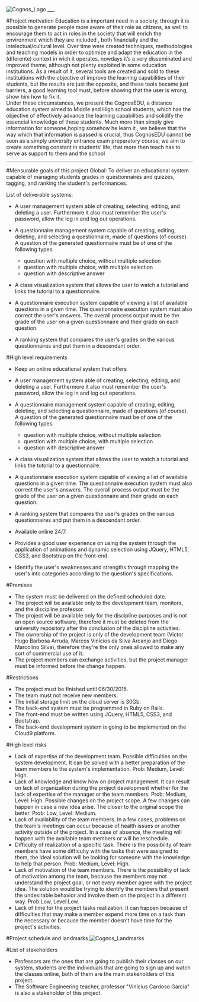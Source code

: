 <img src="https://fbcdn-sphotos-h-a.akamaihd.net/hphotos-ak-xpf1/v/t34.0-12/11106280_10203861269348224_1253930900_n.jpg?oh=958f25b709790330b052abab71a4a01a&oe=551D2451&__gda__=1427919296_242f35cb272311d4ad91ad55ff6a1fc8" alt="Cognos_Logo">
___

#Project motivation
  Education is a important need in a society, through it is possible to generate people more aware of their role as citizens, as well to encourage them to act in roles in the society that will enrich the environment which they are included , both financially and the intelectual/cultural level.
  Over time were created techniques, methodologies and teaching models in order to optimize and adapt the education in the (diferente) context in wich it operates, nowdays it’s  a very disseminated and improved theme, although not plenty exploited in some education institutions.
  As a result of it, several tools are created and sold to these instituitions with the objective of improve the learning capabilities of their students, but the results are just the opposite, and these tools became just barriers, a good learning tool must, before showing that the user is wrong, show him how to fix it.	
  Under these circumstances, we present the CognosEDU, a distance education system aimed to Middle and High school students, which has the objective of effectively advance the learning capabilities and solidify the essencial knowledge of these students.
 Much more than simply give information for someone,hoping somehow he learn it , we believe that the way which that information is passed is crucial, thus CognosEDU cannot be seen as a simply university entrance exam preparatory course, we aim to create something constant in   students' life, that more then teach has to serve as support to them and the school
____
#Mensurable goals of this project 
Global: To deliver an educational system capable of managing students grades in questionnaires and quizzes, tagging, and ranking the student's performances.

List of deliverable systems:

- A user management system able of creating, selecting, editing, and deleting a user. Furthermore it also must remember the user's password, allow the log in and log out operations.

- A questionnaire management system capable of creating, editing, deleting, and selecting a questionnaire, made of questions (of course). A question of the generated questionnaire must be of one of the following types:
  - question with multiple choice, without multiple selection
  - question with multiple choice, with multiple selection
  - question with descriptive answer

- A class visualization system that allows the user to watch a tutorial and links the tutorial to a questionnaire.

- A questionnaire execution system capable of viewing a list of available questions in a given time. The questionnaire execution system must also correct the user's answers. The overall process output must be the grade of the user on a given questionnaire and their grade on each question.

- A ranking system that compares the user's grades on the various questionnaires and put them in a descendant order.


#High level requirements
- Keep an online educational system that offers

- A user management system able of creating, selecting, editing, and deleting a user. Furthermore it also must remember the user's password, allow the log in and log out operations.

- A questionnaire management system capable of creating, editing, deleting, and selecting a questionnaire, made of questions (of course). A question of the generated questionnaire must be of one of the following types:
  - question with multiple choice, without multiple selection
  - question with multiple choice, with multiple selection
  - question with descriptive answer

-  A class visualization system that allows the user to watch a tutorial and links the tutorial to a questionnaire.

- A questionnaire execution system capable of viewing a list of available questions in a given time. The questionnaire execution system must also correct the user's answers. The overall process output must be the grade of the user on a given questionnaire and their grade on each question.

- A ranking system that compares the user's grades on the various questionnaires and put them in a descendant order.

- Available online 24/7.
- Provides a good user experience on using the system through the application of animations and dynamic selection using JQuery, HTML5, CSS3, and Bootstrap on the front-end.
- Identify the user's weaknesses and strengths through mapping the user's into categories according to the question's specifications.


#Premises
- The system must be delivered on the defined scheduled date.
- The project will be available only to the development team, monitors, and the discipline professor.
- The project will be available only for the discipline purposes and is not an open source software, therefore it must be deleted from the university repository after the conclusion of the discipline activities.
- The ownership of the project is only of the development team (Victor Hugo Barbosa Arruda, Marcos Vinícios da Silva Arcanjo and Diego Marcolino Silva), therefore they're the only ones allowed to make any sort of commercial use of it.
- The project members can exchange activities, but the project manager must be informed before the change happen.


#Restrictions
- The project must be finished until 06/30/2015.
- The team must not receive new members.
- The initial storage limit on the cloud server is 30Gb.
- The back-end system must be programmed in Ruby on Rails.
- The front-end must be written using JQuery, HTML5, CSS3, and Bootstrap.
- The back-end development system is going to be implemented on the Cloud9 platform.

#High level risks
- Lack of expertise of the development team. Possible difficulties on the system development. It can be solved with a better preparation of the team members to the system's implementation. Prob: Medium, Level: High.
- Lack of knowledge and know how on project management. It can result on lack of organization during the project development whether for the lack of expertise of the manager or the team members. Prob: Medium, Level: High.
Possible changes on the project scope. A few changes can happen in case a new idea arise. The closer to the original scope the better. Prob: Low, Level: Medium.
- Lack of availability of the team members. In a few cases, problems on the team's meetings can occur because of health issues or another activity outside of the project. In a case of absence, the meeting will happen with the available team members or will be reschedule.
- Difficulty of realization of a specific task. There is the possibility of team members have some difficulty with the tasks that were assigned to them, the ideal solution will be looking for someone with the knowledge to help that person. Prob: Medium, Level: High.
- Lack of motivation of the team members. There is the possibility of lack of motivation among the team, because the members may not understand the project goal, or not every member agree with the project idea. The solution would be trying to identify the members that present the undesirable behavior and involve them on the project in a different way. Prob:Low, Level:Low.
- Lack of time for the project tasks realization. It can happen because of difficulties that may make a member expend more time on a task than the necessary or because the member doesn't have time for the project's activities.


#Project schedule and landmarks
<img src="https://fbcdn-sphotos-h-a.akamaihd.net/hphotos-ak-xpf1/v/t34.0-12/11041419_10203863339119967_347454244_n.jpg?oh=c3ecb0571468c4c4c82fdfa3a57aee6d&oe=551C8FED&__gda__=1427956761_3fa06c9acb522ed6c930c1ef0db7a852" alt="Cognos_Landmarks">


#List of stakeholders
- Professors are the ones that are going to publish their classes on our system, students are the individuals that are going to sign up and watch the classes online, both of them are the main stakeholders of this project.
- The Software Engineering teacher, professor "Vinícius Cardoso Garcia" is also a stakeholder of this project.
